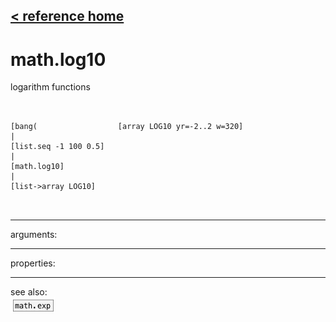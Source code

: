 [< reference home](ceammc_lib.html)
---

# math.log10


logarithm functions

```


[bang(                  [array LOG10 yr=-2..2 w=320]
|
[list.seq -1 100 0.5]
|
[math.log10]
|
[list->array LOG10]

            
```

---
arguments:


---
properties:


---
see also:<br>
[![math.exp](img/object_math.exp.png)](math.exp.html)

